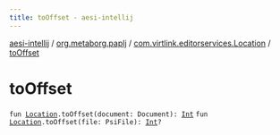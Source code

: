 ```yaml
---
title: toOffset - aesi-intellij
---
```


[aesi-intellij](../../index.html) / [org.metaborg.paplj](../index.html) / [com.virtlink.editorservices.Location](index.html) / [toOffset](.)

# toOffset

`fun `[`Location`](https://virtlink.com/aesi/aesi-java/com.virtlink.editorservices/-location/index.html)`.toOffset(document: Document): `[`Int`](https://kotlinlang.org/api/latest/jvm/stdlib/kotlin/-int/index.html)
`fun `[`Location`](https://virtlink.com/aesi/aesi-java/com.virtlink.editorservices/-location/index.html)`.toOffset(file: PsiFile): `[`Int`](https://kotlinlang.org/api/latest/jvm/stdlib/kotlin/-int/index.html)`?`